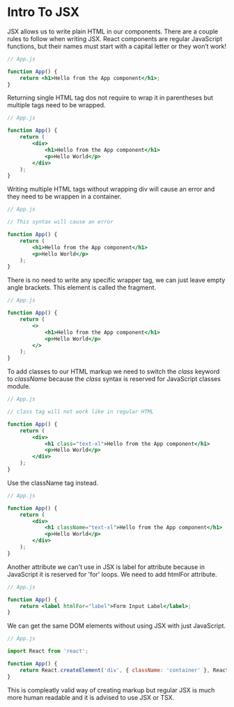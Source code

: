 # **Intro To JSX**

JSX allows us to write plain HTML in our components. There are a couple rules to follow when writing JSX.
React components are regular JavaScript functions, but their names must start with a capital letter or they won’t work!

```jsx
// App.js

function App() {
	return <h1>Hello from the App component</h1>;
}
```

Returning single HTML tag dos not require to wrap it in parentheses but multiple tags need to be wrapped.

```jsx
// App.js

function App() {
	return (
		<div>
			<h1>Hello from the App component</h1>
			<p>Hello World</p>
		</div>
	);
}
```

Writing multiple HTML tags without wrapping div will cause an error and they need to be wrappen in a container.

```jsx
// App.js

// This syntax will cause an error

function App() {
	return (
		<h1>Hello from the App component</h1>
        <p>Hello World</p>
	);
}
```

There is no need to write any specific wrapper tag, we can just leave empty angle brackets. This element is called the fragment.

```jsx
// App.js

function App() {
	return (
		<>
			<h1>Hello from the App component</h1>
			<p>Hello World</p>
		</>
	);
}
```

To add classes to our HTML markup we need to switch the _class_ keyword to _className_ because the _class_ syntax is reserved for JavaScript classes module.

```jsx
// App.js

// class tag will not work like in regular HTML

function App() {
	return (
		<div>
			<h1 class="text-xl">Hello from the App component</h1>
			<p>Hello World</p>
		</div>
	);
}
```

Use the className tag instead.

```jsx
// App.js

function App() {
	return (
		<div>
			<h1 className="text-xl">Hello from the App component</h1>
			<p>Hello World</p>
		</div>
	);
}
```

Another attribute we can't use in JSX is label for attribute because in JavaScript it is reserved for 'for' loops. We need to add htmlFor attribute.

```jsx
// App.js

function App() {
	return <label htmlFor="label">Form Input Label</label>;
}
```

We can get the same DOM elements without using JSX with just JavaScript.

```js
// App.js

import React from 'react';

function App() {
	return React.createElement('div', { className: 'container' }, React.createElement('h1', {}, 'My App'));
}
```

This is compleatly valid way of creating markup but regular JSX is much more human readable and it is advised to use JSX or TSX.
